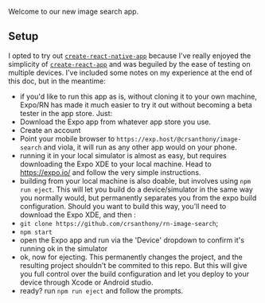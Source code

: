 Welcome to our new image search app.

## Setup
I opted to try out [`create-react-native-app`](https://github.com/react-community/create-react-native-app) because I've really enjoyed the simplicity of [`create-react-app`](https://github.com/facebookincubator/create-react-app) and was beguiled by the ease of testing on multiple devices. I've included some notes on my experience at the end of this doc, but in the meantime:
- if you'd like to run this app as is, without cloning it to your own machine, Expo/RN has made it much easier to try it out without becoming a beta tester in the app store.  Just:
- Download the Expo app from whatever app store you use.
- Create an account
- Point your mobile browser to `https://exp.host/@crsanthony/image-search` and viola, it will run as any other app would on your phone.
- running it in your local simulator is almost as easy, but requires downloading the Expo XDE to your local machine. Head to https://expo.io/ and follow the very simple instructions.
- building from your local machine is also doable, but involves using `npm run eject`.  This will let you build do a device/simulator in the same way you normally would, but permanently separates you from the expo build configuration.
Should you want to build this way, you'll need to download the Expo XDE, and then :
- `git clone https://github.com/crsanthony/rn-image-search`;
- `npm start`
- open the Expo app and run via the 'Device' dropdown to confirm it's running ok in the simulator
- ok, now for ejecting.  This permanently changes the project, and the resulting project shouldn't be commited to this repo.  But this will give you full control over the build configuration and let you deploy to your device through Xcode or Android studio.
- ready? run `npm run eject` and follow the prompts.
